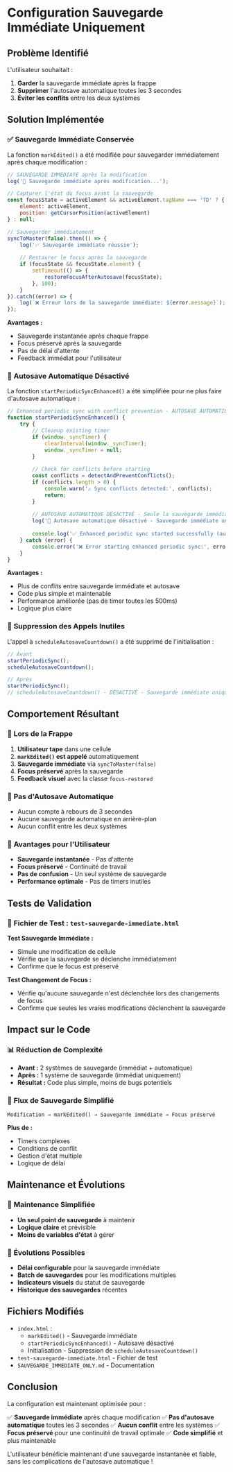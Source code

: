 # Configuration Sauvegarde Immédiate Uniquement

## Problème Identifié

L'utilisateur souhaitait :
1. **Garder** la sauvegarde immédiate après la frappe
2. **Supprimer** l'autosave automatique toutes les 3 secondes
3. **Éviter les conflits** entre les deux systèmes

## Solution Implémentée

### ✅ **Sauvegarde Immédiate Conservée**

La fonction `markEdited()` a été modifiée pour sauvegarder immédiatement après chaque modification :

```javascript
// SAUVEGARDE IMMÉDIATE après la modification
log('💾 Sauvegarde immédiate après modification...');

// Capturer l'état du focus avant la sauvegarde
const focusState = activeElement && activeElement.tagName === 'TD' ? {
    element: activeElement,
    position: getCursorPosition(activeElement)
} : null;

// Sauvegarder immédiatement
syncToMaster(false).then(() => {
    log('✅ Sauvegarde immédiate réussie');
    
    // Restaurer le focus après la sauvegarde
    if (focusState && focusState.element) {
        setTimeout(() => {
            restoreFocusAfterAutosave(focusState);
        }, 100);
    }
}).catch((error) => {
    log(`❌ Erreur lors de la sauvegarde immédiate: ${error.message}`);
});
```

**Avantages :**
- Sauvegarde instantanée après chaque frappe
- Focus préservé après la sauvegarde
- Pas de délai d'attente
- Feedback immédiat pour l'utilisateur

### 🚫 **Autosave Automatique Désactivé**

La fonction `startPeriodicSyncEnhanced()` a été simplifiée pour ne plus faire d'autosave automatique :

```javascript
// Enhanced periodic sync with conflict prevention - AUTOSAVE AUTOMATIQUE DÉSACTIVÉ
function startPeriodicSyncEnhanced() {
    try {
        // Cleanup existing timer
        if (window._syncTimer) {
            clearInterval(window._syncTimer);
            window._syncTimer = null;
        }
        
        // Check for conflicts before starting
        const conflicts = detectAndPreventConflicts();
        if (conflicts.length > 0) {
            console.warn('⚠️ Sync conflicts detected:', conflicts);
            return;
        }
        
        // AUTOSAVE AUTOMATIQUE DÉSACTIVÉ - Seule la sauvegarde immédiate est active
        log('🚫 Autosave automatique désactivé - Sauvegarde immédiate uniquement');
        
        console.log('✅ Enhanced periodic sync started successfully (autosave désactivé)');
    } catch (error) {
        console.error('❌ Error starting enhanced periodic sync:', error);
    }
}
```

**Avantages :**
- Plus de conflits entre sauvegarde immédiate et autosave
- Code plus simple et maintenable
- Performance améliorée (pas de timer toutes les 500ms)
- Logique plus claire

### 🔧 **Suppression des Appels Inutiles**

L'appel à `scheduleAutosaveCountdown()` a été supprimé de l'initialisation :

```javascript
// Avant
startPeriodicSync(); 
scheduleAutosaveCountdown();

// Après
startPeriodicSync(); 
// scheduleAutosaveCountdown() - DÉSACTIVÉ - Sauvegarde immédiate uniquement
```

## Comportement Résultant

### 📝 **Lors de la Frappe**

1. **Utilisateur tape** dans une cellule
2. **`markEdited()` est appelé** automatiquement
3. **Sauvegarde immédiate** via `syncToMaster(false)`
4. **Focus préservé** après la sauvegarde
5. **Feedback visuel** avec la classe `focus-restored`

### 🚫 **Pas d'Autosave Automatique**

- Aucun compte à rebours de 3 secondes
- Aucune sauvegarde automatique en arrière-plan
- Aucun conflit entre les deux systèmes

### 🎯 **Avantages pour l'Utilisateur**

- **Sauvegarde instantanée** - Pas d'attente
- **Focus préservé** - Continuité de travail
- **Pas de confusion** - Un seul système de sauvegarde
- **Performance optimale** - Pas de timers inutiles

## Tests de Validation

### 🧪 **Fichier de Test : `test-sauvegarde-immediate.html`**

**Test Sauvegarde Immédiate :**
- Simule une modification de cellule
- Vérifie que la sauvegarde se déclenche immédiatement
- Confirme que le focus est préservé

**Test Changement de Focus :**
- Vérifie qu'aucune sauvegarde n'est déclenchée lors des changements de focus
- Confirme que seules les vraies modifications déclenchent la sauvegarde

## Impact sur le Code

### 📊 **Réduction de Complexité**

- **Avant :** 2 systèmes de sauvegarde (immédiat + automatique)
- **Après :** 1 système de sauvegarde (immédiat uniquement)
- **Résultat :** Code plus simple, moins de bugs potentiels

### 🔄 **Flux de Sauvegarde Simplifié**

```
Modification → markEdited() → Sauvegarde immédiate → Focus préservé
```

**Plus de :**
- Timers complexes
- Conditions de conflit
- Gestion d'état multiple
- Logique de délai

## Maintenance et Évolutions

### 🔧 **Maintenance Simplifiée**

- **Un seul point de sauvegarde** à maintenir
- **Logique claire** et prévisible
- **Moins de variables d'état** à gérer

### 🚀 **Évolutions Possibles**

- **Délai configurable** pour la sauvegarde immédiate
- **Batch de sauvegardes** pour les modifications multiples
- **Indicateurs visuels** du statut de sauvegarde
- **Historique des sauvegardes** récentes

## Fichiers Modifiés

- `index.html` : 
  - `markEdited()` - Sauvegarde immédiate
  - `startPeriodicSyncEnhanced()` - Autosave désactivé
  - Initialisation - Suppression de `scheduleAutosaveCountdown()`
- `test-sauvegarde-immediate.html` - Fichier de test
- `SAUVEGARDE_IMMEDIATE_ONLY.md` - Documentation

## Conclusion

La configuration est maintenant optimisée pour :

✅ **Sauvegarde immédiate** après chaque modification
✅ **Pas d'autosave automatique** toutes les 3 secondes
✅ **Aucun conflit** entre les systèmes
✅ **Focus préservé** pour une continuité de travail optimale
✅ **Code simplifié** et plus maintenable

L'utilisateur bénéficie maintenant d'une sauvegarde instantanée et fiable, sans les complications de l'autosave automatique !
